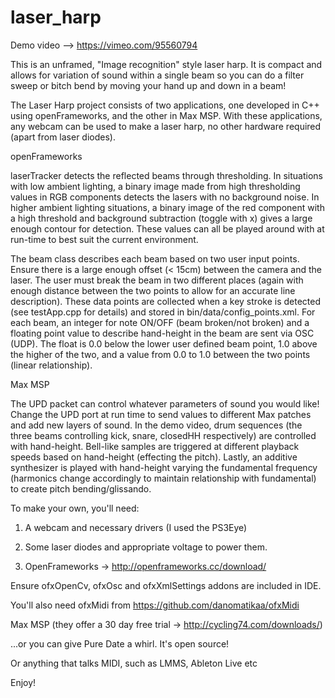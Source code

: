 laser_harp
==========

Demo video --> https://vimeo.com/95560794

This is an unframed, "Image recognition" style laser harp. It is compact and allows for variation of sound within a single beam so you can do a filter sweep or bitch bend by moving your hand up and down in a beam!

The Laser Harp project consists of two applications, one developed in C++ using openFrameworks, and the other in Max MSP. With these applications, any webcam can be used to make a laser harp, no other hardware required (apart from laser diodes).


openFrameworks

laserTracker detects the reflected beams through thresholding. In situations with low ambient lighting, a binary image made from high thresholding values in RGB components detects the lasers with no background noise. In higher ambient lighting situations, a binary image of the red component with a high threshold and background subtraction (toggle with x) gives a large enough contour for detection. These values can all be played around with at run-time to best suit the current environment.

The beam class describes each beam based on two user input points. Ensure there is a large enough offset (< 15cm) between the camera and the laser. The user must break the beam in two different places (again with enough distance between the two points to allow for an accurate line description). These data points are collected when a key stroke is detected (see testApp.cpp for details) and stored in bin/data/config_points.xml. For each beam, an integer for note ON/OFF (beam broken/not broken) and a floating point value to describe hand-height in the beam are sent via OSC (UDP). The float is 0.0 below the lower user defined beam point, 1.0 above the higher of the two, and a value from 0.0 to 1.0 between the two points (linear relationship).

Max MSP

The UPD packet can control whatever parameters of sound you would like! Change the UPD port at run time to send values to different Max patches and add new layers of sound. In the demo video, drum sequences (the three beams controlling kick, snare, closedHH respectively) are controlled with hand-height. Bell-like samples are triggered at different playback speeds based on hand-height (effecting the pitch). Lastly, an additive synthesizer is played with hand-height varying the fundamental frequency (harmonics change accordingly to maintain relationship with fundamental) to create pitch bending/glissando.

To make your own, you'll need:

1. A webcam and necessary drivers (I used the PS3Eye)

2. Some laser diodes and appropriate voltage to power them.

3. OpenFrameworks -> http://openframeworks.cc/download/

  Ensure ofxOpenCv, ofxOsc and ofxXmlSettings addons are included in IDE. 
  
  You'll also need ofxMidi from https://github.com/danomatikaa/ofxMidi

  Max MSP (they offer a 30 day free trial -> http://cycling74.com/downloads/)

  ...or you can give Pure Date a whirl. It's open source!
  
  Or anything that talks MIDI, such as LMMS, Ableton Live etc

Enjoy!

